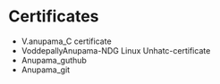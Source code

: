 # Certificates
* V.anupama_C certificate
* VoddepallyAnupama-NDG Linux Unhatc-certificate
* Anupama_guthub
* Anupama_git
